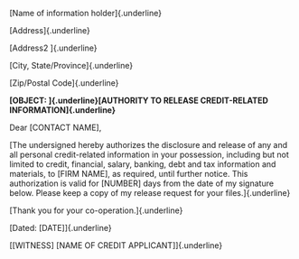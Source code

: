[Name of information holder]{.underline}

[Address]{.underline}

[Address2 ]{.underline}

[City, State/Province]{.underline}

[Zip/Postal Code]{.underline}

**[OBJECT: ]{.underline}[AUTHORITY TO RELEASE CREDIT-RELATED
INFORMATION]{.underline}**

Dear \[CONTACT NAME\],

[The undersigned hereby authorizes the disclosure and release of any and
all personal credit-related information in your possession, including
but not limited to credit, financial, salary, banking, debt and tax
information and materials, to \[FIRM NAME\], as required, until further
notice. This authorization is valid for \[NUMBER\] days from the date of
my signature below. Please keep a copy of my release request for your
files.]{.underline}

[Thank you for your co-operation.]{.underline}

[Dated: \[DATE\]]{.underline}

[\[WITNESS\] \[NAME OF CREDIT APPLICANT\]]{.underline}

